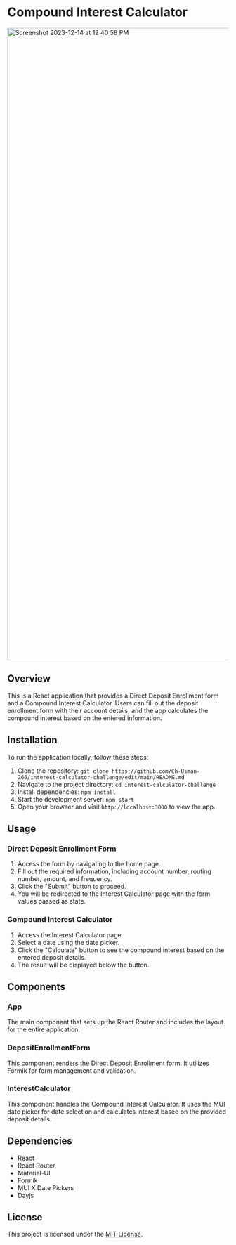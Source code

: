 # Compound Interest Calculator

<img width="1440" alt="Screenshot 2023-12-14 at 12 40 58 PM" src="https://github.com/Ch-Usman-266/interest-calculator-challenge/assets/72358488/57a2ef19-3133-44b1-af7e-5be824a0619a">


## Overview

This is a React application that provides a Direct Deposit Enrollment form and a Compound Interest Calculator. Users can fill out the deposit enrollment form with their account details, and the app calculates the compound interest based on the entered information.

## Installation

To run the application locally, follow these steps:

1. Clone the repository: `git clone https://github.com/Ch-Usman-266/interest-calculator-challenge/edit/main/README.md`
2. Navigate to the project directory: `cd interest-calculator-challenge`
3. Install dependencies: `npm install`
4. Start the development server: `npm start`
5. Open your browser and visit `http://localhost:3000` to view the app.

## Usage

### Direct Deposit Enrollment Form

1. Access the form by navigating to the home page.
2. Fill out the required information, including account number, routing number, amount, and frequency.
3. Click the "Submit" button to proceed.
4. You will be redirected to the Interest Calculator page with the form values passed as state.

### Compound Interest Calculator

1. Access the Interest Calculator page.
2. Select a date using the date picker.
3. Click the "Calculate" button to see the compound interest based on the entered deposit details.
4. The result will be displayed below the button.

## Components

### App

The main component that sets up the React Router and includes the layout for the entire application.

### DepositEnrollmentForm

This component renders the Direct Deposit Enrollment form. It utilizes Formik for form management and validation.

### InterestCalculator

This component handles the Compound Interest Calculator. It uses the MUI date picker for date selection and calculates interest based on the provided deposit details.

## Dependencies

- React
- React Router
- Material-UI
- Formik
- MUI X Date Pickers
- Dayjs

## License

This project is licensed under the [MIT License](LICENSE).
